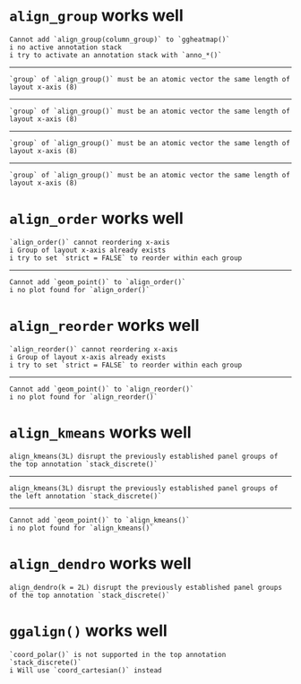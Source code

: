 # `align_group` works well

    Cannot add `align_group(column_group)` to `ggheatmap()`
    i no active annotation stack
    i try to activate an annotation stack with `anno_*()`

---

    `group` of `align_group()` must be an atomic vector the same length of layout x-axis (8)

---

    `group` of `align_group()` must be an atomic vector the same length of layout x-axis (8)

---

    `group` of `align_group()` must be an atomic vector the same length of layout x-axis (8)

---

    `group` of `align_group()` must be an atomic vector the same length of layout x-axis (8)

# `align_order` works well

    `align_order()` cannot reordering x-axis
    i Group of layout x-axis already exists
    i try to set `strict = FALSE` to reorder within each group

---

    Cannot add `geom_point()` to `align_order()`
    i no plot found for `align_order()`

# `align_reorder` works well

    `align_reorder()` cannot reordering x-axis
    i Group of layout x-axis already exists
    i try to set `strict = FALSE` to reorder within each group

---

    Cannot add `geom_point()` to `align_reorder()`
    i no plot found for `align_reorder()`

# `align_kmeans` works well

    align_kmeans(3L) disrupt the previously established panel groups of the top annotation `stack_discrete()`

---

    align_kmeans(3L) disrupt the previously established panel groups of the left annotation `stack_discrete()`

---

    Cannot add `geom_point()` to `align_kmeans()`
    i no plot found for `align_kmeans()`

# `align_dendro` works well

    align_dendro(k = 2L) disrupt the previously established panel groups of the top annotation `stack_discrete()`

# `ggalign()` works well

    `coord_polar()` is not supported in the top annotation `stack_discrete()`
    i Will use `coord_cartesian()` instead

